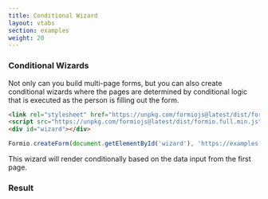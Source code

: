 ```yaml
---
title: Conditional Wizard
layout: vtabs
section: examples
weight: 20
---
```

### Conditional Wizards
Not only can you build multi-page forms, but you can also create conditional wizards where the pages are determined by 
conditional logic that is executed as the person is filling out the form.

```html
<link rel="stylesheet" href="https://unpkg.com/formiojs@latest/dist/formio.full.min.css">
<script src="https://unpkg.com/formiojs@latest/dist/formio.full.min.js"></script>
<div id="wizard"></div>
```

```js
Formio.createForm(document.getElementById('wizard'), 'https://examples.form.io/conditionalwizard');
```

This wizard will render conditionally based on the data input from the first page.

<h3>Result</h3>
<div class="well">
  <div id="wizard"></div>
  <script type="text/javascript">
  Formio.createForm(document.getElementById('wizard'), 'https://examples.form.io/conditionalwizard');
  </script>
</div>
